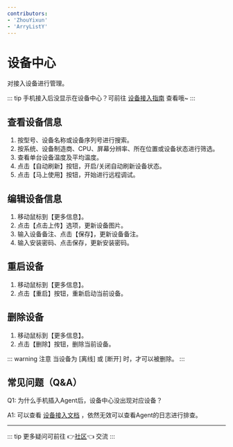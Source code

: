 ```yaml
---
contributors:
- 'ZhouYixun'
- 'ArryListY'
---
```



# 设备中心

对接入设备进行管理。

::: tip
手机接入后没显示在设备中心？可前往 [设备接入指南](https://soniccloudorg.github.io/deploy/android-deploy.html) 查看哦~
:::

## 查看设备信息

1. 按型号、设备名称或设备序列号进行搜索。
2. 按系统、设备制造商、CPU、屏幕分辨率、所在位置或设备状态进行筛选。
3. 查看单台设备温度及平均温度。
4. 点击【自动刷新】按钮，开启/关闭自动刷新设备状态。
5. 点击【马上使用】按钮，开始进行远程调试。

## 编辑设备信息

1. 移动鼠标到【更多信息】。
2. 点击【点击上传】选项，更新设备图片。
3. 输入设备备注、点击【保存】，更新设备备注。
4. 输入安装密码、点击保存，更新安装密码。

## 重启设备

1. 移动鼠标到【更多信息】。
2. 点击【重启】按钮，重新启动当前设备。

## 删除设备

1. 移动鼠标到【更多信息】。
2. 点击【删除】按钮，删除当前设备。

::: warning 注意
当设备为 [离线] 或 [断开] 时，才可以被删除。
:::

## 常见问题（Q&A）

Q1: 为什么手机插入Agent后，设备中心没出现对应设备？

A1: 可以查看 [设备接入文档](https://soniccloudorg.github.io/deploy/android-deploy.html) ，依然无效可以查看Agent的日志进行排查。

---

::: tip
更多疑问可前往 👉[社区](https://discord.gg/c9ZD6jSyTE)👈 交流
:::
